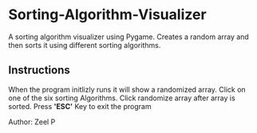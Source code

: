 # Sorting-Algorithm-Visualizer
A sorting algorithm visualizer using Pygame. Creates a random array and then sorts it using different sorting algorithms. 

## Instructions
When the program initlizly runs it will show a randomized array. Click on one of the six sorting Algorithms. Click randomize array after array is sorted. 
Press __'ESC'__ Key to exit the program

Author: Zeel P

